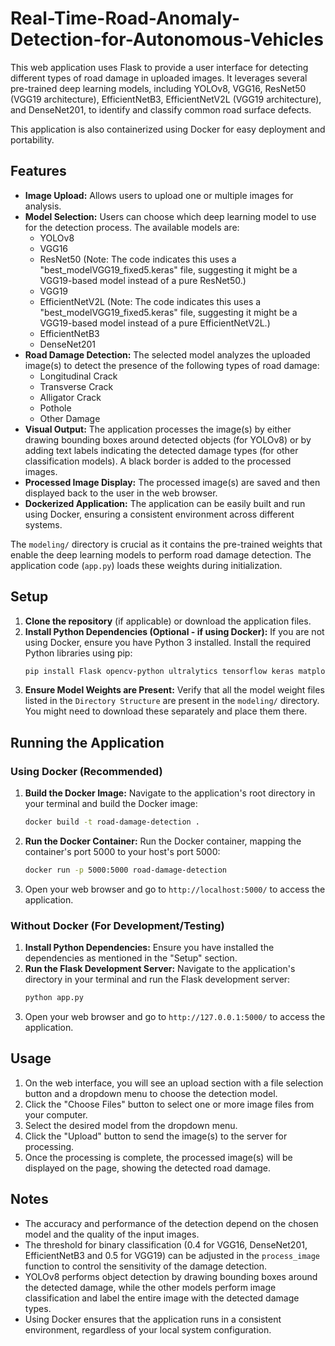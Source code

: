 # Real-Time-Road-Anomaly-Detection-for-Autonomous-Vehicles
This web application uses Flask to provide a user interface for detecting different types of road damage in uploaded images. It leverages several pre-trained deep learning models, including YOLOv8, VGG16, ResNet50 (VGG19 architecture), EfficientNetB3, EfficientNetV2L (VGG19 architecture), and DenseNet201, to identify and classify common road surface defects.

This application is also containerized using Docker for easy deployment and portability.

## Features

* **Image Upload:** Allows users to upload one or multiple images for analysis.
* **Model Selection:** Users can choose which deep learning model to use for the detection process. The available models are:
    * YOLOv8
    * VGG16
    * ResNet50 (Note: The code indicates this uses a "best\_modelVGG19\_fixed5.keras" file, suggesting it might be a VGG19-based model instead of a pure ResNet50.)
    * VGG19
    * EfficientNetV2L (Note: The code indicates this uses a "best\_modelVGG19\_fixed5.keras" file, suggesting it might be a VGG19-based model instead of a pure EfficientNetV2L.)
    * EfficientNetB3
    * DenseNet201
* **Road Damage Detection:** The selected model analyzes the uploaded image(s) to detect the presence of the following types of road damage:
    * Longitudinal Crack
    * Transverse Crack
    * Alligator Crack
    * Pothole
    * Other Damage
* **Visual Output:** The application processes the image(s) by either drawing bounding boxes around detected objects (for YOLOv8) or by adding text labels indicating the detected damage types (for other classification models). A black border is added to the processed images.
* **Processed Image Display:** The processed image(s) are saved and then displayed back to the user in the web browser.
* **Dockerized Application:** The application can be easily built and run using Docker, ensuring a consistent environment across different systems.

The `modeling/` directory is crucial as it contains the pre-trained weights that enable the deep learning models to perform road damage detection. The application code (`app.py`) loads these weights during initialization.

## Setup

1.  **Clone the repository** (if applicable) or download the application files.
2.  **Install Python Dependencies (Optional - if using Docker):** If you are not using Docker, ensure you have Python 3 installed. Install the required Python libraries using pip:
    ```bash
    pip install Flask opencv-python ultralytics tensorflow keras matplotlib numpy
    ```
3.  **Ensure Model Weights are Present:** Verify that all the model weight files listed in the `Directory Structure` are present in the `modeling/` directory. You might need to download these separately and place them there.

## Running the Application

### Using Docker (Recommended)

1.  **Build the Docker Image:** Navigate to the application's root directory in your terminal and build the Docker image:
    ```bash
    docker build -t road-damage-detection .
    ```
2.  **Run the Docker Container:** Run the Docker container, mapping the container's port 5000 to your host's port 5000:
    ```bash
    docker run -p 5000:5000 road-damage-detection
    ```
3.  Open your web browser and go to `http://localhost:5000/` to access the application.

### Without Docker (For Development/Testing)

1.  **Install Python Dependencies:** Ensure you have installed the dependencies as mentioned in the "Setup" section.
2.  **Run the Flask Development Server:** Navigate to the application's directory in your terminal and run the Flask development server:
    ```bash
    python app.py
    ```
3.  Open your web browser and go to `http://127.0.0.1:5000/` to access the application.

## Usage

1.  On the web interface, you will see an upload section with a file selection button and a dropdown menu to choose the detection model.
2.  Click the "Choose Files" button to select one or more image files from your computer.
3.  Select the desired model from the dropdown menu.
4.  Click the "Upload" button to send the image(s) to the server for processing.
5.  Once the processing is complete, the processed image(s) will be displayed on the page, showing the detected road damage.

## Notes

* The accuracy and performance of the detection depend on the chosen model and the quality of the input images.
* The threshold for binary classification (0.4 for VGG16, DenseNet201, EfficientNetB3 and 0.5 for VGG19) can be adjusted in the `process_image` function to control the sensitivity of the damage detection.
* YOLOv8 performs object detection by drawing bounding boxes around the detected damage, while the other models perform image classification and label the entire image with the detected damage types.
* Using Docker ensures that the application runs in a consistent environment, regardless of your local system configuration.
